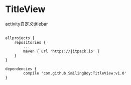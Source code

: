 # TitleView
activity自定义titlebar
##
	allprojects {
		repositories {
			...
			maven { url 'https://jitpack.io' }
		}
	}
  
  	dependencies {
	        compile 'com.github.SmilingBoy:TitleView:v1.0'
	}
